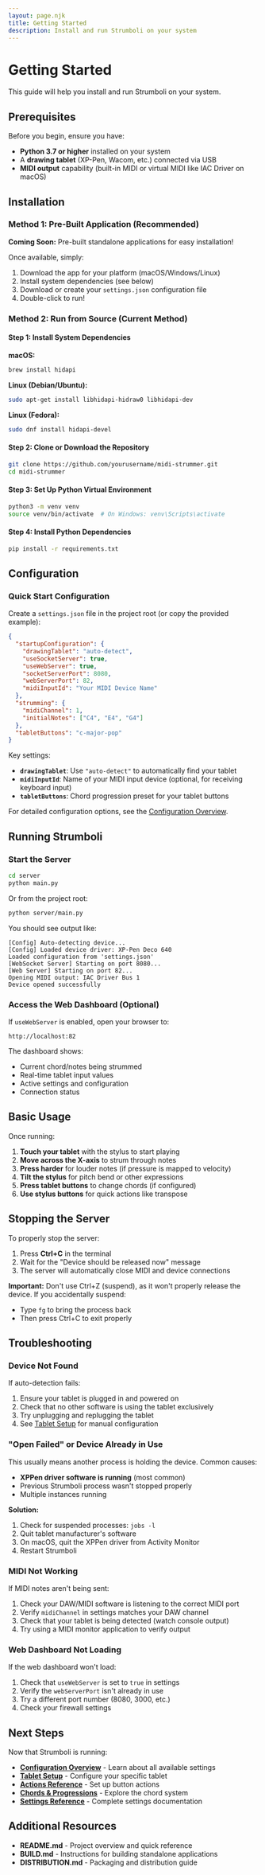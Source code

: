 ```yaml
---
layout: page.njk
title: Getting Started
description: Install and run Strumboli on your system
---
```


# Getting Started

This guide will help you install and run Strumboli on your system.

## Prerequisites

Before you begin, ensure you have:

- **Python 3.7 or higher** installed on your system
- A **drawing tablet** (XP-Pen, Wacom, etc.) connected via USB
- **MIDI output** capability (built-in MIDI or virtual MIDI like IAC Driver on macOS)

## Installation

### Method 1: Pre-Built Application (Recommended)

**Coming Soon:** Pre-built standalone applications for easy installation!

Once available, simply:
1. Download the app for your platform (macOS/Windows/Linux)
2. Install system dependencies (see below)
3. Download or create your `settings.json` configuration file
4. Double-click to run!

### Method 2: Run from Source (Current Method)

#### Step 1: Install System Dependencies

**macOS:**
```bash
brew install hidapi
```

**Linux (Debian/Ubuntu):**
```bash
sudo apt-get install libhidapi-hidraw0 libhidapi-dev
```

**Linux (Fedora):**
```bash
sudo dnf install hidapi-devel
```

#### Step 2: Clone or Download the Repository

```bash
git clone https://github.com/yourusername/midi-strummer.git
cd midi-strummer
```

#### Step 3: Set Up Python Virtual Environment

```bash
python3 -m venv venv
source venv/bin/activate  # On Windows: venv\Scripts\activate
```

#### Step 4: Install Python Dependencies

```bash
pip install -r requirements.txt
```

## Configuration

### Quick Start Configuration

Create a `settings.json` file in the project root (or copy the provided example):

```json
{
  "startupConfiguration": {
    "drawingTablet": "auto-detect",
    "useSocketServer": true,
    "useWebServer": true,
    "socketServerPort": 8080,
    "webServerPort": 82,
    "midiInputId": "Your MIDI Device Name"
  },
  "strumming": {
    "midiChannel": 1,
    "initialNotes": ["C4", "E4", "G4"]
  },
  "tabletButtons": "c-major-pop"
}
```

Key settings:
- **`drawingTablet`**: Use `"auto-detect"` to automatically find your tablet
- **`midiInputId`**: Name of your MIDI input device (optional, for receiving keyboard input)
- **`tabletButtons`**: Chord progression preset for your tablet buttons

For detailed configuration options, see the [Configuration Overview](/about/configuration-overview/).

## Running Strumboli

### Start the Server

```bash
cd server
python main.py
```

Or from the project root:

```bash
python server/main.py
```

You should see output like:
```
[Config] Auto-detecting device...
[Config] Loaded device driver: XP-Pen Deco 640
Loaded configuration from 'settings.json'
[WebSocket Server] Starting on port 8080...
[Web Server] Starting on port 82...
Opening MIDI output: IAC Driver Bus 1
Device opened successfully
```

### Access the Web Dashboard (Optional)

If `useWebServer` is enabled, open your browser to:

```
http://localhost:82
```

The dashboard shows:
- Current chord/notes being strummed
- Real-time tablet input values
- Active settings and configuration
- Connection status

## Basic Usage

Once running:

1. **Touch your tablet** with the stylus to start playing
2. **Move across the X-axis** to strum through notes
3. **Press harder** for louder notes (if pressure is mapped to velocity)
4. **Tilt the stylus** for pitch bend or other expressions
5. **Press tablet buttons** to change chords (if configured)
6. **Use stylus buttons** for quick actions like transpose

## Stopping the Server

To properly stop the server:

1. Press **Ctrl+C** in the terminal
2. Wait for the "Device should be released now" message
3. The server will automatically close MIDI and device connections

**Important:** Don't use Ctrl+Z (suspend), as it won't properly release the device. If you accidentally suspend:
- Type `fg` to bring the process back
- Then press Ctrl+C to exit properly

## Troubleshooting

### Device Not Found

If auto-detection fails:
1. Ensure your tablet is plugged in and powered on
2. Check that no other software is using the tablet exclusively
3. Try unplugging and replugging the tablet
4. See [Tablet Setup](/about/tablet-setup/) for manual configuration

### "Open Failed" or Device Already in Use

This usually means another process is holding the device. Common causes:
- **XPPen driver software is running** (most common)
- Previous Strumboli process wasn't stopped properly
- Multiple instances running

**Solution:**
1. Check for suspended processes: `jobs -l`
2. Quit tablet manufacturer's software
3. On macOS, quit the XPPen driver from Activity Monitor
4. Restart Strumboli

### MIDI Not Working

If MIDI notes aren't being sent:
1. Check your DAW/MIDI software is listening to the correct MIDI port
2. Verify `midiChannel` in settings matches your DAW channel
3. Check that your tablet is being detected (watch console output)
4. Try using a MIDI monitor application to verify output

### Web Dashboard Not Loading

If the web dashboard won't load:
1. Check that `useWebServer` is set to `true` in settings
2. Verify the `webServerPort` isn't already in use
3. Try a different port number (8080, 3000, etc.)
4. Check your firewall settings

## Next Steps

Now that Strumboli is running:

- **[Configuration Overview](/about/configuration-overview/)** - Learn about all available settings
- **[Tablet Setup](/about/tablet-setup/)** - Configure your specific tablet
- **[Actions Reference](/about/actions-reference/)** - Set up button actions
- **[Chords & Progressions](/about/chords-and-progressions/)** - Explore the chord system
- **[Settings Reference](/about/settings-reference/)** - Complete settings documentation

## Additional Resources

- **README.md** - Project overview and quick reference
- **BUILD.md** - Instructions for building standalone applications
- **DISTRIBUTION.md** - Packaging and distribution guide

